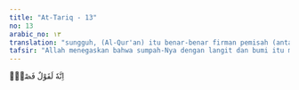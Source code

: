 ```yaml
---
title: "At-Tariq - 13"
no: 13
arabic_no: ١٣
translation: "sungguh, (Al-Qur'an) itu benar-benar firman pemisah (antara yang hak dan yang batil),"
tafsir: "Allah menegaskan bahwa sumpah-Nya dengan langit dan bumi itu menyatakan bahwa sesungguhnya Al-Qur'an yang dibawa oleh Nabi Muhammad benar-benar firman Allah yang memisahkan antara yang hak dan yang batil, dan sama sekali bukanlah senda gurau. Dengan demikian, sudah seharusnya Al-Qur'an menjadi petunjuk bagi seluruh manusia. Allah menjelaskan di dalam Al-Qur'an tentang yang hak dan batil karena keterbatasan kemampuan akal manusia untuk mengetahuinya."
---
```

اِنَّهٗ لَقَوْلٌ فَصْلٌۙ 